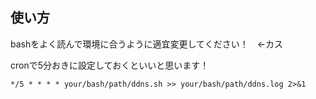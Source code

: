 ## 使い方
bashをよく読んで環境に合うように適宜変更してください！　←カス


cronで5分おきに設定しておくといいと思います！
```
*/5 * * * * your/bash/path/ddns.sh >> your/bash/path/ddns.log 2>&1
```

